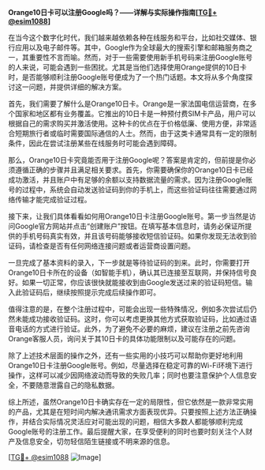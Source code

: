 **Orange10日卡可以注册Google吗？——详解与实际操作指南[[TG💪+ @esim1088](https://t.me/s/esim1088)]**

在当今这个数字化时代，我们越来越依赖各种在线服务和平台，比如社交媒体、银行应用以及电子邮件等。其中，Google作为全球最大的搜索引擎和邮箱服务商之一，其重要性不言而喻。然而，对于一些需要使用新手机号码来注册Google账号的人来说，可能会遇到一些困扰。尤其是当他们选择使用Orange提供的10日卡时，是否能够顺利注册Google账号便成为了一个热门话题。本文将从多个角度探讨这一问题，并提供详细的解决方案。

首先，我们需要了解什么是Orange10日卡。Orange是一家法国电信运营商，在多个国家和地区都有业务覆盖。它推出的10日卡是一种预付费SIM卡产品，用户可以根据自己的需求购买并激活使用。这种卡的优点在于价格低廉、使用方便，非常适合短期旅行者或临时需要国际通信的人士。然而，由于这类卡通常具有一定的限制条件，因此在尝试注册某些在线服务时可能会遇到障碍。

那么，Orange10日卡究竟能否用于注册Google呢？答案是肯定的，但前提是你必须遵循正确的步骤并且满足相关要求。首先，你需要确保你的Orange10日卡已经成功激活，并且账户中有足够的余额以支持数据流量的需求。因为注册Google账号的过程中，系统会自动发送验证码到你的手机上，而这些验证码往往需要通过网络传输才能完成验证过程。

接下来，让我们具体看看如何用Orange10日卡注册Google账号。第一步当然是访问Google官方网站并点击“创建账户”按钮。在填写基本信息时，请务必保证所提供的手机号码真实有效，并且该号码能够接收短信验证码。如果你发现无法收到验证码，请检查是否有任何网络连接问题或者运营商设置问题。

一旦完成了基本资料的录入，下一步就是等待验证码的到来。此时，你需要打开Orange10日卡所在的设备（如智能手机），确认其已连接至互联网，并保持信号良好。如果一切正常，你应该很快就能接收到由Google发送过来的验证码短信。输入此验证码后，继续按照提示完成后续操作即可。

值得注意的是，在整个注册过程中，可能会出现一些特殊情况，例如多次尝试后仍然未能成功接收验证码。这时，你可以考虑更换其他方式获取验证码，比如通过语音电话的方式进行验证。此外，为了避免不必要的麻烦，建议在注册之前先咨询Orange客服人员，询问关于其10日卡的具体功能限制以及可能存在的问题。

除了上述技术层面的操作之外，还有一些实用的小技巧可以帮助你更好地利用Orange10日卡注册Google账号。例如，尽量选择在稳定可靠的Wi-Fi环境下进行操作，这样可以减少因网络波动而导致的失败几率；同时也要注意保护个人信息安全，不要随意泄露自己的隐私数据。

综上所述，虽然Orange10日卡确实存在一定的局限性，但它依然是一款非常实用的产品，尤其是在短时间内解决通讯需求方面表现优异。只要按照上述方法正确操作，并结合实际情况灵活应对可能出现的问题，相信大多数人都能够顺利完成Google账号的注册工作。最后提醒大家，在享受便利的同时也要时刻关注个人财产及信息安全，切勿轻信陌生链接或不明来源的信息。

[[TG💪+ @esim1088](https://t.me/s/esim1088) ![Image](https://i.postimg.cc/4NQfJmqS/Snipaste-2025-05-13-00-14-12.png)]
